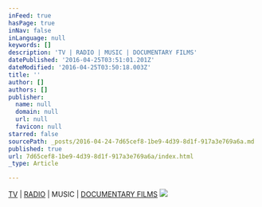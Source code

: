 ```yaml
---
inFeed: true
hasPage: true
inNav: false
inLanguage: null
keywords: []
description: 'TV | RADIO | MUSIC | DOCUMENTARY FILMS'
datePublished: '2016-04-25T03:51:01.201Z'
dateModified: '2016-04-25T03:50:18.003Z'
title: ''
author: []
authors: []
publisher:
  name: null
  domain: null
  url: null
  favicon: null
starred: false
sourcePath: _posts/2016-04-24-7d65cef8-1be9-4d39-8d1f-917a3e769a6a.md
published: true
url: 7d65cef8-1be9-4d39-8d1f-917a3e769a6a/index.html
_type: Article

---
```

[TV][0] | [RADIO][1] | MUSIC | [DOCUMENTARY FILMS][2]
![](https://the-grid-user-content.s3-us-west-2.amazonaws.com/61bc4dda-6dff-4405-8020-2e291d11b85b.jpg)

[0]: http://www.globalcrossover.com/#!reel/lieq0
[1]: http://www.globalcrossover.com/#!audio-reel/c1ls
[2]: https://www.youtube.com/user/MuslimsAmerica/